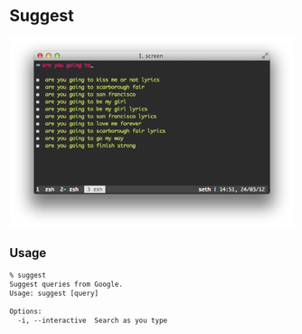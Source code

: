 # Suggest

![screen](https://github.com/gaving/suggest/raw/master/site/1.png)

## Usage

    % suggest
    Suggest queries from Google.
    Usage: suggest [query]

    Options:
      -i, --interactive  Search as you type
